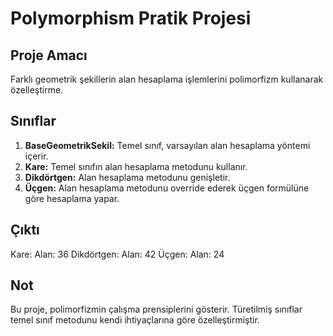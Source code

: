 # Polymorphism Pratik Projesi

## Proje Amacı
Farklı geometrik şekillerin alan hesaplama işlemlerini polimorfizm kullanarak özelleştirme.

## Sınıflar
1. **BaseGeometrikSekil:** Temel sınıf, varsayılan alan hesaplama yöntemi içerir.
2. **Kare:** Temel sınıfın alan hesaplama metodunu kullanır.
3. **Dikdörtgen:** Alan hesaplama metodunu genişletir.
4. **Üçgen:** Alan hesaplama metodunu override ederek üçgen formülüne göre hesaplama yapar.

## Çıktı
Kare:
Alan: 36 
Dikdörtgen: 
Alan: 42 
Üçgen:
Alan: 24

## Not
Bu proje, polimorfizmin çalışma prensiplerini gösterir. Türetilmiş sınıflar temel sınıf metodunu kendi ihtiyaçlarına göre özelleştirmiştir.
